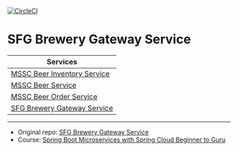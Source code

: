 [![CircleCI](https://circleci.com/gh/Shterneregen/mssc-brewery-gateway.svg?style=svg)](https://circleci.com/gh/Shterneregen/mssc-brewery-gateway)
# SFG Brewery Gateway Service

| Services                                                                                   |
| ------------------------------------------------------------------------------------------ |
| [MSSC Beer Inventory Service](https://github.com/Shterneregen/mssc-beer-inventory-service) |
| [MSSC Beer Service](https://github.com/Shterneregen/mssc-beer-service)                     |
| [MSSC Beer Order Service](https://github.com/Shterneregen/mssc-beer-service)               |
| [SFG Brewery Gateway Service](https://github.com/Shterneregen/mssc-brewery-gateway)        |

---
* Original repo:
[SFG Brewery Gateway Service](hhttps://github.com/springframeworkguru/mssc-brewery-gateway)
* Course: 
[Spring Boot Microservices with Spring Cloud Beginner to Guru](https://www.udemy.com/course/spring-boot-microservices-with-spring-cloud-beginner-to-guru/)